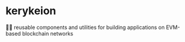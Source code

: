 # kerykeion
🧙‍♂️ reusable components and utilities for building applications on EVM-based blockchain networks
